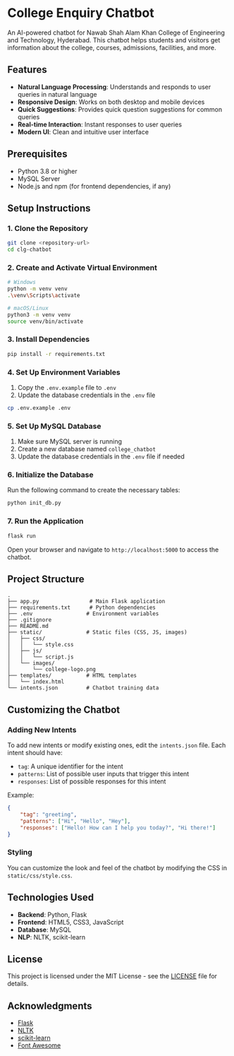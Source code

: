 # College Enquiry Chatbot

An AI-powered chatbot for Nawab Shah Alam Khan College of Engineering and Technology, Hyderabad. This chatbot helps students and visitors get information about the college, courses, admissions, facilities, and more.

## Features

- **Natural Language Processing**: Understands and responds to user queries in natural language
- **Responsive Design**: Works on both desktop and mobile devices
- **Quick Suggestions**: Provides quick question suggestions for common queries
- **Real-time Interaction**: Instant responses to user queries
- **Modern UI**: Clean and intuitive user interface

## Prerequisites

- Python 3.8 or higher
- MySQL Server
- Node.js and npm (for frontend dependencies, if any)

## Setup Instructions

### 1. Clone the Repository

```bash
git clone <repository-url>
cd clg-chatbot
```

### 2. Create and Activate Virtual Environment

```bash
# Windows
python -m venv venv
.\venv\Scripts\activate

# macOS/Linux
python3 -m venv venv
source venv/bin/activate
```

### 3. Install Dependencies

```bash
pip install -r requirements.txt
```

### 4. Set Up Environment Variables

1. Copy the `.env.example` file to `.env`
2. Update the database credentials in the `.env` file

```bash
cp .env.example .env
```

### 5. Set Up MySQL Database

1. Make sure MySQL server is running
2. Create a new database named `college_chatbot`
3. Update the database credentials in the `.env` file if needed

### 6. Initialize the Database

Run the following command to create the necessary tables:

```bash
python init_db.py
```

### 7. Run the Application

```bash
flask run
```

Open your browser and navigate to `http://localhost:5000` to access the chatbot.

## Project Structure

```
.
├── app.py                # Main Flask application
├── requirements.txt      # Python dependencies
├── .env                 # Environment variables
├── .gitignore
├── README.md
├── static/              # Static files (CSS, JS, images)
│   ├── css/
│   │   └── style.css
│   ├── js/
│   │   └── script.js
│   └── images/
│       └── college-logo.png
├── templates/           # HTML templates
│   └── index.html
└── intents.json         # Chatbot training data
```

## Customizing the Chatbot

### Adding New Intents

To add new intents or modify existing ones, edit the `intents.json` file. Each intent should have:

- `tag`: A unique identifier for the intent
- `patterns`: List of possible user inputs that trigger this intent
- `responses`: List of possible responses for this intent

Example:
```json
{
    "tag": "greeting",
    "patterns": ["Hi", "Hello", "Hey"],
    "responses": ["Hello! How can I help you today?", "Hi there!"]
}
```

### Styling

You can customize the look and feel of the chatbot by modifying the CSS in `static/css/style.css`.

## Technologies Used

- **Backend**: Python, Flask
- **Frontend**: HTML5, CSS3, JavaScript
- **Database**: MySQL
- **NLP**: NLTK, scikit-learn

## License

This project is licensed under the MIT License - see the [LICENSE](LICENSE) file for details.

## Acknowledgments

- [Flask](https://flask.palletsprojects.com/)
- [NLTK](https://www.nltk.org/)
- [scikit-learn](https://scikit-learn.org/)
- [Font Awesome](https://fontawesome.com/)
